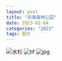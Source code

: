 ```yaml
---
layout: post
title: "共青森林公园"
date: 2023-02-04
categories: "2023"
tags: 胶片
---
```

![水杉](https://gateway.pinata.cloud/ipfs/QmdQZUNCmyMkniqp4CHZx5dGkomy3hxmLQ6JaXNsBvuX7d?_gl=1*22a3jr*_ga*Mjg3MzE2MDI4LjE2NzU4NTk1MjA.*_ga_5RMPXG14TE*MTY3NTg1OTUyMC4xLjEuMTY3NTg2MTkwMS41MS4wLjA.)
![tif](https://bafybeifkgjlanfqzavl4juwpwcadl57fskmlk5wbejyavkiuezo7icdvci.ipfs.nftstorage.link/ipfs/bafybeifkgjlanfqzavl4juwpwcadl57fskmlk5wbejyavkiuezo7icdvci/000004.tif)
![jpg](https://bafybeifkgjlanfqzavl4juwpwcadl57fskmlk5wbejyavkiuezo7icdvci.ipfs.nftstorage.link/000001.jpg)
